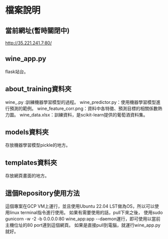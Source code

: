 # 檔案說明

## 當前網址(暫時關閉中)
http://35.221.241.7:80/

## wine_app.py

flask站台。

## about_training資料夾

wine_.py :訓練機器學習模型的過程。
wine_predictor.py：使用機器學習模型進行預測的範例。
wine_feature_corr.png：資料中各特徵、預測目標的相關係數熱力圖。
wine_data.xlsx：訓練資料，是scikit-learn提供的葡萄酒資料集。

## models資料夾

存放機器學習模型pickle的地方。

## templates資料夾

存放網頁畫面的地方。

## 這個Repository使用方法
這個專案在GCP VM上運行，並且使用Ubuntu 22.04 LST做為OS，所以可以使用linux terminal指令進行使用。
如果有需要使用的話，pull下來之後，
使用sudo gunicorn -w -2 -b 0.0.0.0:80 wine_app:app --daemon運行，即可使用以當前主機位址的80 port連到這個網頁。
如果是直接pull到電腦，就運行wine_app.py就好。
